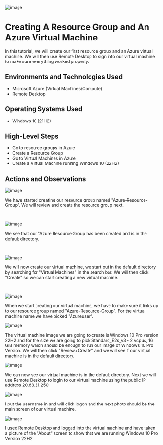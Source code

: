 
![image](https://github.com/user-attachments/assets/b4af7cec-6215-4627-b6de-ddeb2726b475)


<h1>Creating A Resource Group and An Azure Virtual Machine</h1>
In this tutorial, we will create our first resource group and an Azure virtual machine. We will then use Remote Desktop to sign into our virtual machine to make sure everything worked properly. <br />
<h2>Environments and Technologies Used</h2>

- Microsoft Azure (Virtual Machines/Compute)
- Remote Desktop


<h2>Operating Systems Used </h2>

- Windows 10 (21H2)
<h2>High-Level Steps</h2>

- Go to resource groups in Azure
- Create a Resource Group
- Go to Virtual Machines in Azure 
- Create a Virtual Machine running Windows 10 (22H2)

<h2>Actions and Observations</h2>


![image](https://github.com/user-attachments/assets/941a51fb-74ae-4337-a7fb-e77c4d8a0d5c)

We have started creating our resource group named "Azure-Resource-Group". We will review and create the resource group next. 
</p>
<br />

![image](https://github.com/user-attachments/assets/00c7f8c6-894e-4acf-90a1-5d7c04772014)

We see that our "Azure Resource Group has been created and is in the default directory. 
</p>
<br />

![image](https://github.com/user-attachments/assets/5f0c4d18-43a3-427c-a21d-fc9e508ff07f)


We will now create our virtual machine, we start out in the default directory by searching for "Virtual Machines" in the search bar. We will then click "Create" so we can start creating a new virtual machine.

</p>
<br />

![image](https://github.com/user-attachments/assets/b76ca780-c841-489b-91a5-c93a1c9dab31)

When we start creating our virtual machine, we have to make sure it links up to our resource group named "Azure-Resource-Group". For the virtual machine name we have picked "Azureuser".

![image](https://github.com/user-attachments/assets/6126989b-038a-48aa-afe9-cd07f46e7871)

The virtual machine image we are going to create is Windows 10 Pro version 22H2 and for the size we are going to pick Standard_E2s_v3 - 2 vcpus, 16 GiB memory which should be enough to run our image of Windows 10 Pro Version. We will then click "Review+Create" and we will see if our virtual machine is in the default directory.

![image](https://github.com/user-attachments/assets/f4bf0f8a-7af7-4094-86cc-e144d2d44e54)

We can now see our virtual machine is in the default directory. Next we will use Remote Desktop to login to our virtual machine using the public IP address 20.63.21.250

![image](https://github.com/user-attachments/assets/bdc2c00a-337c-479f-b2a9-0d692394b914)

I put the username in and will click logon and the next photo should be the main screen of our virtual machine. 

![image](https://github.com/user-attachments/assets/9529d0dc-8cf9-430d-b250-e4eb0c5b343d)

I used Remote Desktop and logged into the virtual machine and have taken a picture of the "About" screen to show that we are running Windows 10 Pro Version 22H2
